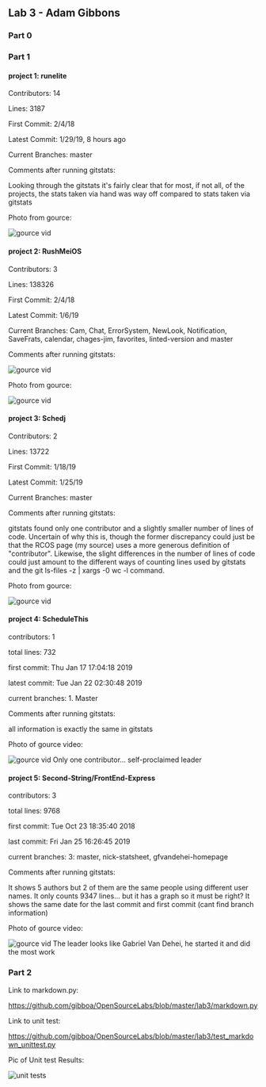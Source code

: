 ## Lab 3 - Adam Gibbons

### Part 0

### Part 1

#### project 1: runelite
Contributors: 14

Lines: 3187

First Commit: 2/4/18

Latest Commit: 1/29/19, 8 hours ago

Current Branches: master

Comments after running gitstats:

Looking through the gitstats it's fairly clear that for most, if not all, of the projects, the stats taken via hand was way off compared to stats taken via gitstats

Photo from gource:

![gource vid](lab3_runelite.jpg)

#### project 2: RushMeiOS
Contributors: 3

Lines: 138326

First Commit: 2/4/18

Latest Commit: 1/6/19

Current Branches: Cam, Chat, ErrorSystem, NewLook, Notification, SaveFrats, calendar, chages-jim, favorites, linted-version and master

Comments after running gitstats:

![gource vid](lab3_gitstats_all.jpg)

Photo from gource:

![gource vid](lab3_rush.jpg)

#### project 3: Schedj

Contributors: 2

Lines: 13722

First Commit: 1/18/19

Latest Commit: 1/25/19

Current Branches: master

Comments after running gitstats:

gitstats found only one contributor and a slightly smaller number of lines of code. Uncertain of why this is, though the former discrepancy could just be that the RCOS page (my source) uses a more generous definition of "contributor". Likewise, the slight differences in the number of lines of code could just amount to the different ways of counting lines used by gitstats and the git ls-files -z | xargs -0 wc -l command.

Photo from gource:

![gource vid](lab3_sch.jpg)
#### project 4: ScheduleThis

contributors: 1

total lines: 732

first commit: Thu Jan 17 17:04:18 2019

latest commit: Tue Jan 22 02:30:48 2019

current branches: 1. Master

Comments after running gitstats:

all information is exactly the same in gitstats

Photo of gource video:

![gource vid](gource_schedulethis.png)
Only one contributor... self-proclaimed leader
#### project 5: Second-String/FrontEnd-Express

contributors: 3

total lines: 9768

first commit: Tue Oct 23 18:35:40 2018

last commit: Fri Jan 25 16:26:45 2019

current branches: 3: master, nick-statsheet, gfvandehei-homepage

Comments after running gitstats:

It shows 5 authors but 2 of them are the same people using different user names.	It only counts 9347 lines... but it has a graph so it must be right? It shows the same date for the last commit and first commit
(cant find branch information)

Photo of gource video:

![gource vid](gource_secondstring.png)
The leader looks like Gabriel Van Dehei, he started it and did the most work

### Part 2

Link to markdown.py:

https://github.com/gibboa/OpenSourceLabs/blob/master/lab3/markdown.py

Link to unit test:

https://github.com/gibboa/OpenSourceLabs/blob/master/lab3/test_markdown_unittest.py

Pic of Unit test Results:

![unit tests](lab3_unit_test_results.PNG)
